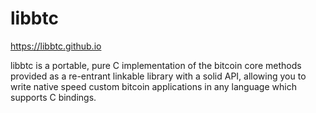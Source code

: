 # libbtc

https://libbtc.github.io

libbtc is a portable, pure C implementation of the bitcoin core methods provided as a re-entrant linkable library with a solid API, allowing you to write native speed custom bitcoin applications in any language which supports C bindings.
